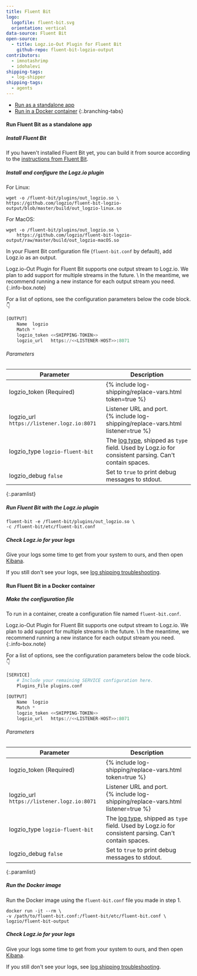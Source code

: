 ```yaml
---
title: Fluent Bit
logo:
  logofile: fluent-bit.svg
  orientation: vertical
data-source: Fluent Bit
open-source:
  - title: Logz.io-Out Plugin for Fluent Bit
    github-repo: fluent-bit-logzio-output
contributors:
  - imnotashrimp
  - idohalevi
shipping-tags:
  - log-shipper
shipping-tags:
  - agents
---
```


<!-- tabContainer:start -->
<div class="branching-container">

* [Run as a standalone app](#standalone-config)
* [Run in a Docker container](#docker-config)
{:.branching-tabs}

<!-- tab:start -->
<div id="standalone-config">

#### Run Fluent Bit as a standalone app

<div class="tasklist">

##### Install Fluent Bit

If you haven't installed Fluent Bit yet,
you can build it from source
according to the [instructions from Fluent Bit](https://docs.fluentbit.io/manual/installation/sources/build-and-install).

##### Install and configure the Logz.io plugin

For Linux:

```shell
wget -o /fluent-bit/plugins/out_logzio.so \
https://github.com/logzio/fluent-bit-logzio-output/blob/master/build/out_logzio-linux.so
```

For MacOS:

```shell
wget -o /fluent-bit/plugins/out_logzio.so \
    https://github.com/logzio/fluent-bit-logzio-output/raw/master/build/out_logzio-macOS.so
```

In your Fluent Bit configuration file (`fluent-bit.conf` by default),
add Logz.io as an output.

Logz.io-Out Plugin for Fluent Bit
supports one output stream to Logz.io.
We plan to add support for multiple streams in the future. \\
In the meantime,
we recommend running a new instance for each output stream you need.
{:.info-box.note}

For a list of options, see the configuration parameters below the code block. 👇

```python
[OUTPUT]
    Name  logzio
    Match *
    logzio_token <<SHIPPING-TOKEN>>
    logzio_url   https://<<LISTENER-HOST>>:8071
```

###### Parameters

| Parameter | Description |
|---|---|
| logzio_token (Required) | {% include log-shipping/replace-vars.html token=true %} |
| logzio_url <span class="default-param">`https://listener.logz.io:8071`</span> | Listener URL and port. <br> {% include log-shipping/replace-vars.html listener=true %} |
| logzio_type <span class="default-param">`logzio-fluent-bit`</span> | The [log type](https://docs.logz.io/user-guide/log-shipping/built-in-log-types.html), shipped as `type` field. Used by Logz.io for consistent parsing. Can't contain spaces. |
| logzio_debug <span class="default-param">`false`</span> | Set to `true` to print debug messages to stdout. |
{:.paramlist}

##### Run Fluent Bit with the Logz.io plugin

```shell
fluent-bit -e /fluent-bit/plugins/out_logzio.so \
-c /fluent-bit/etc/fluent-bit.conf
```

##### Check Logz.io for your logs

Give your logs some time to get from your system to ours, and then open [Kibana](https://app.logz.io/#/dashboard/kibana).

If you still don't see your logs, see [log shipping troubleshooting]({{site.baseurl}}/user-guide/log-shipping/log-shipping-troubleshooting.html).

</div>

</div>
<!-- tab:end -->

<!-- tab:start -->
<div id="docker-config">

#### Run Fluent Bit in a Docker container

<div class="tasklist">

##### Make the configuration file

To run in a container,
create a configuration file named `fluent-bit.conf`.

Logz.io-Out Plugin for Fluent Bit
supports one output stream to Logz.io.
We plan to add support for multiple streams in the future. \\
In the meantime,
we recommend running a new instance for each output stream you need.
{:.info-box.note}

For a list of options, see the configuration parameters below the code block. 👇

```python
[SERVICE]
    # Include your remaining SERVICE configuration here.
    Plugins_File plugins.conf

[OUTPUT]
    Name  logzio
    Match *
    logzio_token <<SHIPPING-TOKEN>>
    logzio_url   https://<<LISTENER-HOST>>:8071
```

######  Parameters

| Parameter | Description |
|---|---|
| logzio_token (Required) | {% include log-shipping/replace-vars.html token=true %} |
| logzio_url <span class="default-param">`https://listener.logz.io:8071`</span> | Listener URL and port. <br> {% include log-shipping/replace-vars.html listener=true %} |
| logzio_type <span class="default-param">`logzio-fluent-bit`</span> | The [log type](https://docs.logz.io/user-guide/log-shipping/built-in-log-types.html), shipped as `type` field. Used by Logz.io for consistent parsing. Can't contain spaces. |
| logzio_debug <span class="default-param">`false`</span> | Set to `true` to print debug messages to stdout. |
{:.paramlist}

##### Run the Docker image

Run the Docker image
using the `fluent-bit.conf` file you made in step 1.

```shell
docker run -it --rm \
-v /path/to/fluent-bit.conf:/fluent-bit/etc/fluent-bit.conf \
logzio/fluent-bit-output
```

##### Check Logz.io for your logs

Give your logs some time to get from your system to ours, and then open [Kibana](https://app.logz.io/#/dashboard/kibana).

If you still don't see your logs, see [log shipping troubleshooting]({{site.baseurl}}/user-guide/log-shipping/log-shipping-troubleshooting.html).

</div>

</div>
<!-- tab:end -->

</div>
<!-- tabContainer:end -->
